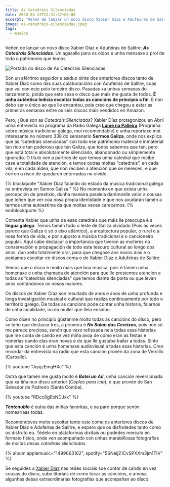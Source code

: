 ```yaml
---
title: As Catedrais Silenciadas
date: 2020-04-22T22:31:47+02:00
excerpt: "Veñen de lanzar un novo disco Xabier Díaz e Adufeiras de Salitre: “As Catedrais Silenciadas”.  Un agasallo para os oídos e unha mensaxe a prol de todo o patrimonio que temos."
image: as-catedrais-silenciadas.jpeg
tags:
  - musica
---
```


Veñen de lanzar un novo disco Xabier Díaz e Adufeiras de Salitre: ***As Catedrais Silenciadas***.  Un agasallo para os oídos e unha mensaxe a prol de todo o patrimonio que temos.

![Portada do disco de As Catedrais Silenciadas](https://cdn.ivan.gal/imaxes/as-catedrais-silenciadas.jpeg)

Son un aférrimo seguidor e asíduo oínte dos anteriores discos tanto de Xabier Díaz como das súas colaboracións con Adufeiras de Salitre, coas que vai con este polo terceiro disco. Pasadas xa unhas semanas do lanzamento, poida que este sexa o disco que máis me gusta de todos. **É unha auténtica ledicia escoitar todas as cancións de principio a fin**. E non debo ser o único ao que lle encantou, pois creo que chegou a estar as primeiras semanas entre os seis discos máis vendidos en Amazon.

Pero, ¿Qué son as *Catedrais Silenciadas*? Xabier Díaz protagonizou en Abril unha entrevista no programa da Radio Galega [**Lume na Palleira**](http://www.crtvg.es/rg/a-carta/lume-na-palleira-lume-na-palleira-do-d-a-29-03-2020-4356554) (Programa sobre música tradicional galega, moi recomendable) e unha reportaxe moi interesante no número 338 do semanario **Sermos Galiza**, onde nos explica que as “catedrais silenciadas” son todo ese patrimonio material e inmaterial tan rico e tan poderoso que ten Galiza, que todos sabemos que ten, pero que está total e absolutamente silenciado, abandonado ou simplemente ignorado. O título ven a partires de que temos unha catedral que recibe case a totalidade de atención, e temos outras moitas “catedrais”, en cada vila, e en cada aldea, que non reciben a atención que se merecen, e que corren o risco de quedaren enterradas no olvido.


{% blockquote "Xabier Díaz falando do estado da música tradicional galega na entrevista en Semos Galiza." %}
No momento en que exista unha percepción de prestixio, dunha maneira paralela darémoslle valor a cousas que teñen que ver coa nosa propia identidade e que nos axudarán tamén a termos unha autoestima da que moitas veces carecemos.
{% endblockquote %}

Comenta Xabier que unha de esas catedrais que máis lle preocupa é a **lingua galega**. Temos tamén  todo o leste de Galiza olvidado (Pois ás veces parece que Galiza é só o eixo atlántico), a arquitectura popular, o rural e a nosa forma de vida, e por suposto a música tradicional e o cancioneiro popular. Aquí cabe destacar a importancia que tiveron as mulleres na conservación e propagación de todo este tesouro cultural ao longo dos anos, dun xeito totalmente oral, para que chegase aos nosos días e o poidamos escoitar en discos coma o de Xabier Díaz e Adufeiras de Salitre.

Vemos que o disco é moito máis que boa música, pois é tamén unha homenaxe e unha chamada de atención para que lle prestemos atención a todas as “catedrais silenciadas” que temos diante da porta ou que levan anos contándonos os nosos maiores.

Os discos de Xabier Díaz son resultado de anos e anos de unha profunda e longa investigación musical e cultural que realiza contínuamente por todo o territorio galego. De todas as cancións pode contar unha historia, falarnos de unha localidade, ou da muller que llela ensinou.

Como dixen no principio gústanme moito todas as cancións do disco, pero se teño que destacar tres, a primeira é ***No Salón das Cereixas***, pois non só me parece preciosa, senón que vexo reflexada nela todas esas historias que me conta de cando en vez miña avoa de cómo eran as festas e romerías cando elas eran novas e do que lle gustaba bailar a todas. Sinto que esta canción é unha homenaxe audiovisual a todas esas historias. Creo recordar da entrevista na radio que esta canción provén da zona de Verdillo (Carballo).

{% youtube "JqojzEmgHXc" %}

Outra que tamén me gusta moito é _**Botei un Ai!**_, unha canción reversionada que xa tiña nun disco anterior (*Coplas para Icía*), e que provén de San Salvador de Padreiro (Santa Comba).

{% youtube "RDcc8gEbNDJxk" %}

***Tentenublo*** é outra das miñas favoritas, e xa paro porque senón nomearíaas todas.


Recoméndovos moito escoitar tanto este como os anteriores discos de Xabier Díaz e Adufeiras de Salitre, e espero que os disfrutedes tanto como os disfruto eu.
Tédelo en plataformas dixitais ou podedes mercalo en formato físico, onde ven acompañado con unhas marabillosas fotografías de moitas desas *catedrais silenciadas*.

{% album applemusic="1499663162", spotify="5SNeij21CvSPXXm3jm1TIV" %}

Se seguides a [Xabier Díaz](https://www.facebook.com/xabierdiazmusic/) nas redes sociais soe contar de cando en vez cousas do disco, sube titoriais de como tocar as cancións, e amosa algunhas desas extraordinarias fotografías que acompañan ao disco.
